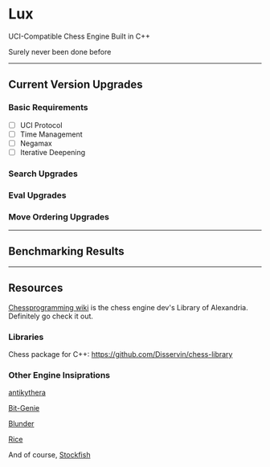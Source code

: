 # Lux
UCI-Compatible Chess Engine Built in C++

Surely never been done before

---

## Current Version Upgrades

### Basic Requirements

 - [ ] UCI Protocol
 - [ ] Time Management
 - [ ] Negamax
 - [ ] Iterative Deepening

### Search Upgrades

### Eval Upgrades

### Move Ordering Upgrades

---

## Benchmarking Results

---

## Resources

[Chessprogramming wiki](https://www.chessprogramming.org/Main_Page) is the chess engine dev's Library of Alexandria. Definitely go check it out.

### Libraries 

Chess package for C++: https://github.com/Disservin/chess-library

### Other Engine Insiprations

[antikythera](https://github.com/0hq/antikythera)

[Bit-Genie](https://github.com/Aryan1508/Bit-Genie)

[Blunder](https://github.com/algerbrex/blunder)

[Rice](https://github.com/rafid-dev/rice)

And of course, [Stockfish](https://github.com/official-stockfish/Stockfish)
